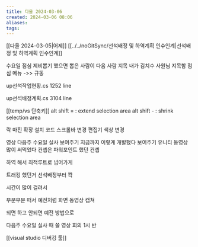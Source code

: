 ```yaml
---
title: 다울 2024-03-06
created: 2024-03-06 08:06
aliases: 
tags:
---
```

[[다울 2024-03-05|어제]]
[[../../noGitSync/선석배정 및 하역계획 인수인계|선석배정 및 하역계획 인수인계]]

수요일 점심
제비뽑기 했으면 뽑은 사람이 다음 사람 지목
내가 김치수 사원님 지목함
점심 메뉴 ->> 규동

up선석작업현황.cs
1252 line

up선석배정계획.cs
3104 line

[[temp/vs 단축키]]
alt shift = : extend selection area
alt shift - : shrink selection area

락 마진 확장 설치
코드 스크롤바 변경
편집기 색상 변경


영상 다음주 수요일 실사 보여주기
지금까지 이렇게 개발했다 보여주기
유니티 동영상 많이 써먹었다
컨셉은 파워포인트 했던 컨셉

하역 해서 최적루트로 넘어가게


트래킹
했던거
선석배정부터 쫙

시간이 많이 걸려서

부분부분 떠서
예전처럼
화면 동영상 캡쳐

되면 하고 안되면 예전 방법으로

다음주 수요일 실사 때 쓸 영상 
회의 1시 반

[[visual studio 디버깅 툴]]